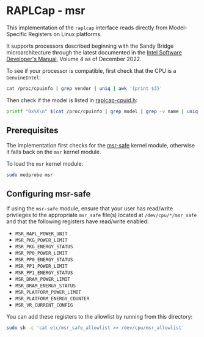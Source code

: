 # RAPLCap - msr

This implementation of the `raplcap` interface reads directly from Model-Specific Registers on Linux platforms.

It supports processors described beginning with the Sandy Bridge microarchitecture through the latest documented in the [Intel Software Developer's Manual](https://software.intel.com/en-us/articles/intel-sdm), Volume 4 as of December 2022.

To see if your processor is compatible, first check that the CPU is a `GenuineIntel`:

```sh
cat /proc/cpuinfo | grep vendor | uniq | awk '{print $3}'
```

Then check if the model is listed in [raplcap-cpuid.h](./raplcap-cpuid.h):

```sh
printf "0x%X\n" $(cat /proc/cpuinfo | grep model | grep -v name | uniq | cut -d: -f2)
```


## Prerequisites

The implementation first checks for the [msr-safe](https://github.com/LLNL/msr-safe) kernel module, otherwise it falls back on the `msr` kernel module.

To load the `msr` kernel module:

```sh
sudo modprobe msr
```

## Configuring msr-safe

If using the `msr-safe` module, ensure that your user has read/write privileges to the appropriate `msr_safe` file(s) located at `/dev/cpu/*/msr_safe` and that the following registers have read/write enabled:

* `MSR_RAPL_POWER_UNIT`
* `MSR_PKG_POWER_LIMIT`
* `MSR_PKG_ENERGY_STATUS`
* `MSR_PP0_POWER_LIMIT`
* `MSR_PP0_ENERGY_STATUS`
* `MSR_PP1_POWER_LIMIT`
* `MSR_PP1_ENERGY_STATUS`
* `MSR_DRAM_POWER_LIMIT`
* `MSR_DRAM_ENERGY_STATUS`
* `MSR_PLATFORM_POWER_LIMIT`
* `MSR_PLATFORM_ENERGY_COUNTER`
* `MSR_VR_CURRENT_CONFIG`

You can add these registers to the allowlist by running from this directory:

```sh
sudo sh -c 'cat etc/msr_safe_allowlist >> /dev/cpu/msr_allowlist'
```
